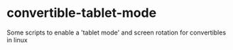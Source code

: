 # convertible-tablet-mode
Some scripts to enable a 'tablet mode' and screen rotation for convertibles in linux
